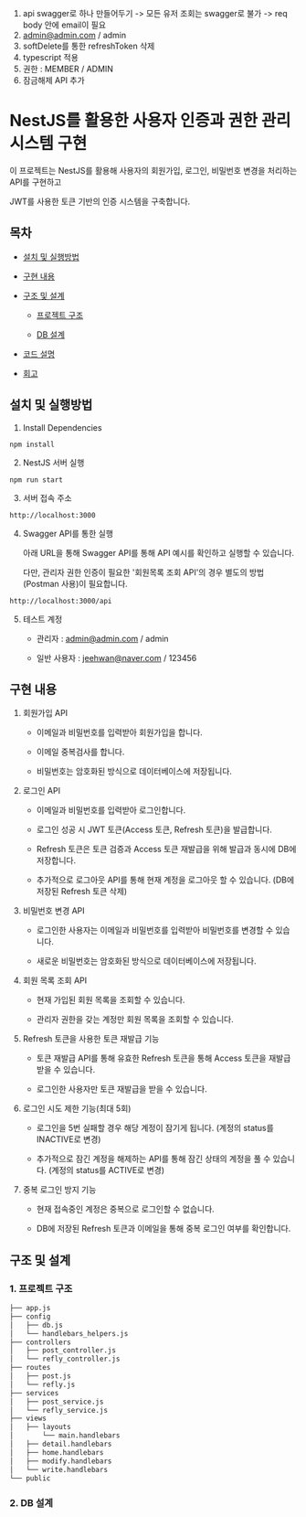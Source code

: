 1. api swagger로 하나 만들어두기
   -> 모든 유저 조회는 swagger로 불가
   -> req body 안에 email이 필요
2. admin@admin.com / admin
3. softDelete를 통한 refreshToken 삭제
4. typescript 적용
5. 권한 : MEMBER / ADMIN
6. 잠금해제 API 추가

# NestJS를 활용한 사용자 인증과 권한 관리시스템 구현

이 프로젝트는 NestJS를 활용해 사용자의 회원가입, 로그인, 비밀번호 변경을 처리하는 API를 구현하고 

JWT를 사용한 토큰 기반의 인증 시스템을 구축합니다.


## 목차

- [설치 및 실행방법](#설치-및-실행방법)

- [구현 내용](#구현-내용)

- [구조 및 설계](#구조-및-설계)

   - [프로젝트 구조](#1-프로젝트-구조)
 
   - [DB 설계](#2-DB-설계)

- [코드 설명](#코드-설명)

- [회고](#회고)


## 설치 및 실행방법

1. Install Dependencies

```
npm install
```

2. NestJS 서버 실행

```
npm run start
```

3. 서버 접속 주소
   
```
http://localhost:3000
```

4. Swagger API를 통한 실행
   
   아래 URL을 통해 Swagger API를 통해 API 예시를 확인하고 실행할 수 있습니다.

   다만, 관리자 권한 인증이 필요한 '회원목록 조회 API'의 경우 별도의 방법(Postman 사용)이 필요합니다.

```
http://localhost:3000/api
```

5. 테스트 계정

   - 관리자 : admin@admin.com / admin

   - 일반 사용자 : jeehwan@naver.com / 123456


## 구현 내용

1. 회원가입 API

   - 이메일과 비밀번호를 입력받아 회원가입을 합니다.
  
   - 이메일 중복검사를 합니다.
  
   - 비밀번호는 암호화된 방식으로 데이터베이스에 저장됩니다.

2. 로그인 API

   - 이메일과 비밀번호를 입력받아 로그인합니다.
  
   - 로그인 성공 시 JWT 토큰(Access 토큰, Refresh 토큰)을 발급합니다.
  
   - Refresh 토큰은 토큰 검증과 Access 토큰 재발급을 위해 발급과 동시에 DB에 저장합니다.
  
   - 추가적으로 로그아웃 API를 통해 현재 계정을 로그아웃 할 수 있습니다. (DB에 저장된 Refresh 토큰 삭제)
  
3. 비밀번호 변경 API

   - 로그인한 사용자는 이메일과 비밀번호를 입력받아 비밀번호를 변경할 수 있습니다.
  
   - 새로운 비밀번호는 암호화된 방식으로 데이터베이스에 저장됩니다.
  
4. 회원 목록 조회 API

   - 현재 가입된 회원 목록을 조회할 수 있습니다.
  
   - 관리자 권한을 갖는 계정만 회원 목록을 조회할 수 있습니다.
  
5. Refresh 토큰을 사용한 토큰 재발급 기능

   - 토큰 재발급 API를 통해 유효한 Refresh 토큰을 통해 Access 토큰을 재발급 받을 수 있습니다.
  
   - 로그인한 사용자만 토큰 재발급을 받을 수 있습니다.
     
6. 로그인 시도 제한 기능(최대 5회)

   - 로그인을 5번 실패할 경우 해당 계정이 잠기게 됩니다. (계정의 status를 INACTIVE로 변경)
  
   - 추가적으로 잠긴 계정을 해제하는 API를 통해 잠긴 상태의 계정을 풀 수 있습니다. (계정의 status를 ACTIVE로 변경)
     
7. 중복 로그인 방지 기능

   - 현재 접속중인 계정은 중복으로 로그인할 수 없습니다.
  
   - DB에 저장된 Refresh 토큰과 이메일을 통해 중복 로그인 여부를 확인합니다.

     
## 구조 및 설계

### 1. 프로젝트 구조

```bash
├── app.js
├── config
│   ├── db.js
│   └── handlebars_helpers.js
├── controllers
│   ├── post_controller.js
│   └── refly_controller.js
├── routes
│   ├── post.js
│   └── refly.js
├── services
│   ├── post_service.js
│   └── refly_service.js
├── views
│   ├── layouts
│       └── main.handlebars
│   ├── detail.handlebars
│   ├── home.handlebars
│   ├── modify.handlebars
│   └── write.handlebars
└── public
```

### 2. DB 설계
